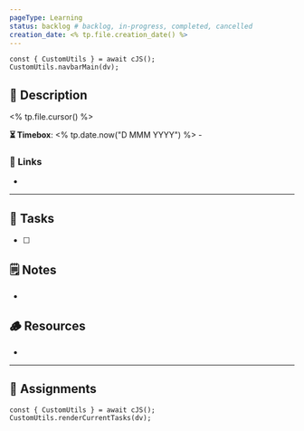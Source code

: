 ```yaml
---
pageType: Learning
status: backlog # backlog, in-progress, completed, cancelled
creation_date: <% tp.file.creation_date() %>
---
```

```dataviewjs
const { CustomUtils } = await cJS();
CustomUtils.navbarMain(dv);
```
## 📄 Description
<% tp.file.cursor() %>
<!-- Timebox: <start_date> - <end_date> -->
**⏳ Timebox**: <% tp.date.now("D MMM YYYY") %> - 
### 🔗 Links
- 
---
## 📝 Tasks
- [ ] 
## 🗒️ Notes
- 
## 🪵 Resources
- 
---
## 🎯 Assignments
```dataviewjs
const { CustomUtils } = await cJS();
CustomUtils.renderCurrentTasks(dv);
```
